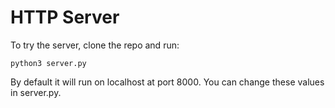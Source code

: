 # HTTP Server

To try the server, clone the repo and run:
```
python3 server.py
```

By default it will run on localhost at port 8000. You can change these values in server.py.